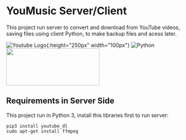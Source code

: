 
# YouMusic Server/Client  

This project run server to convert and download from YouTube videos, saving files using client Python, to make backup files and acess later.  

![Youtube Logo](https://marcas-logos.net/wp-content/uploads/2020/03/YOUTUBE-LOGO.png){:height="250px" width="100px"}
![Python](https://penseemti.com.br/wp-content/uploads/2019/01/python-logo.png)
<img src="https://marcas-logos.net/wp-content/uploads/2020/03/YOUTUBE-LOGO.png" width="250" height="100">

## Requirements in Server Side
This project run in Python 3, install this libraries first to run server:
```
pip3 install youtube_dl
sudo apt-get install ffmpeg
```

